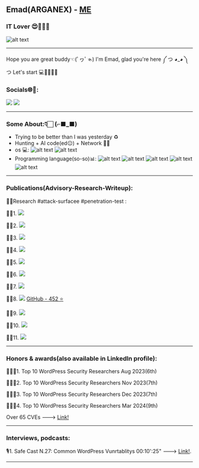 ## Emad(ARGANEX) - [ME](https://www.google.com/search?q=fazel+mohammad+ali+pour&rlz=1C1VDKB_enIR1112GB1112&oq=fa&gs_lcrp=EgZjaHJvbWUqDggBEEUYJxg7GIAEGIoFMgYIABBFGDwyDggBEEUYJxg7GIAEGIoFMhIIAhAuGEMYxwEY0QMYgAQYigUyBggDEEUYPDIGCAQQRRg8MgYIBRBFGDwyBggGEEUYPDIGCAcQRRhB0gEINDI3MmowajeoAgCwAgA&sourceid=chrome&ie=UTF-8)
### IT Lover  😍👨‍💻🥋 

![ alt text](https://s8.uupload.ir/files/result_psg7.gif)

---
Hope you are great buddy☜(ﾟヮﾟ☜)
I'm Emad, glad you're here ༼ つ ◕_◕ ༽つ
Let's start 💻👨🏻‍💻🤑
### Socials🌐🔗:
[![](https://img.shields.io/badge/LinkedIn-0077B5?style=for-the-badge\u0026logo=linkedin\u0026logoColor=white)](https://www.linkedin.com/in/fazel-mohammad-ali-pour/) [![](https://img.shields.io/badge/GitHub-100000?style=for-the-badge\u0026logo=github\u0026logoColor=white)](https://github.com/EmadYaY)

---
### Some About:👇🏻         (⌐■_■)
* Trying to be better than I was yesterday ♻                         
* Hunting + AI code(ed😐) + Network 👨‍💻
* os 💻: 
![alt text](https://img.shields.io/badge/Linux-E9B81E?style=for-the-badge&logo=linux&logoColor=000000) ![alt text](https://img.shields.io/badge/windows-1eb5e9?style=for-the-badge&logo=windows&logoColor=111111)
* Programming language(so-so)📊:
  ![alt text](https://img.shields.io/badge/Python-3477AC?style=for-the-badge&logo=python&logoColor=orange) ![alt text](https://img.shields.io/badge/Go-00ADD8?style=for-the-badge&logo=go&logoColor=red) ![alt text](https://img.shields.io/badge/JavaScript-f0db4f?style=for-the-badge&logo=javascript&logoColor=000000) ![alt text](https://img.shields.io/badge/PHP-1eb5e9?style=for-the-badge&logo=php&logoColor=00000) ![alt text](https://img.shields.io/badge/Shell_Script(bash)-121011?style=for-the-badge&logo=gnu-bash&logoColor=white)

---
### Publications(Advisory-Research-Writeup):
🕵️‍♂️Research #attack-surfacee #penetration-test : 

✍🏻1. [![](https://img.shields.io/badge/Appsmith-2e2be2)](https://hadess.io/appsmith-in-the-wild-part-1/)

✍🏻2. [![](https://img.shields.io/badge/Redmine-e22e2b)](https://hadess.io/redmine-attack-surface/)

✍🏻3. [![](https://img.shields.io/badge/PiHole-2BE22E)](https://hadess.io/pi-hole-attack-surface/)

✍🏻4. [![](https://img.shields.io/badge/JenkinsAttackVector-ed9a15)](https://hadess.io/jenkins-attack-vector/)

✍🏻5. [![](https://img.shields.io/badge/BrowserAttackSurface-ed6f15)](https://hadess.io/browser-attack-surface/)

✍🏻6. [![](https://img.shields.io/badge/Top10WebHackingTechniques2023-A020F0)](https://hadess.io/top-10-web-hacking-techniques-2023/)

✍🏻7. [![](https://img.shields.io/badge/Web%20LLM%20Attacks-3982b9)](https://hadess.io/web-llm-attacks/)

✍🏻8. [![](https://img.shields.io/badge/Red%20Team%20Interview%20Questions-000000)](https://www.linkedin.com/feed/update/urn:li:activity:7193983010436722688/) [GitHub - 452 ⭐](https://github.com/HadessCS/Red-team-Interview-Questions)

✍🏻9. [![](https://img.shields.io/badge/Mimikatz%20Comprehensive%20Book-ffff00)](https://hadess.io/mimikatz-comprehensive-guide//)

✍🏻10. [![](https://img.shields.io/badge/A%20Red%20Teamer%E2%80%99s%20Guide%20to%20WiFi%20Exploits-008989)](https://hadess.io/red-teamers-guide-to-wi-fi-exploits-ebook/)

✍🏻11. [![](https://img.shields.io/badge/Red%20Teamer%20Gadgets-e50f63)](https://hadess.io/red-teamer-gadgets-ebook/)

---
### Honors & awards(also available in LinkedIn profile):

🧑🏻‍💻1. Top 10 WordPress Security Researchers Aug 2023(6th)

🧑🏻‍💻2. Top 10 WordPress Security Researchers Nov 2023(7th)

🧑🏻‍💻3. Top 10 WordPress Security Researchers Dec 2023(7th)

🧑🏻‍💻4. Top 10 WordPress Security Researchers Mar 2024(9th)

Over 65 CVEs ---> [Link!](https://www.wordfence.com/threat-intel/vulnerabilities/researchers/emad)

---
### Interviews, podcasts:
🎙️1. Safe Cast N.27: Common WordPress Vunrtablitys 00:10':25" ---> [Link!](https://castbox.fm/episode/%D8%B1%D8%A7%D8%AF%DB%8C%D9%88-%D8%A7%D9%85%D9%86%DB%8C%D8%AA---Safe-Cast---%D9%82%D8%B3%D9%85%D8%AA-%D8%A8%DB%8C%D8%B3%D8%AA-%D9%88-%D9%87%D9%81%D8%AA-id3634195-id722824004).

---
